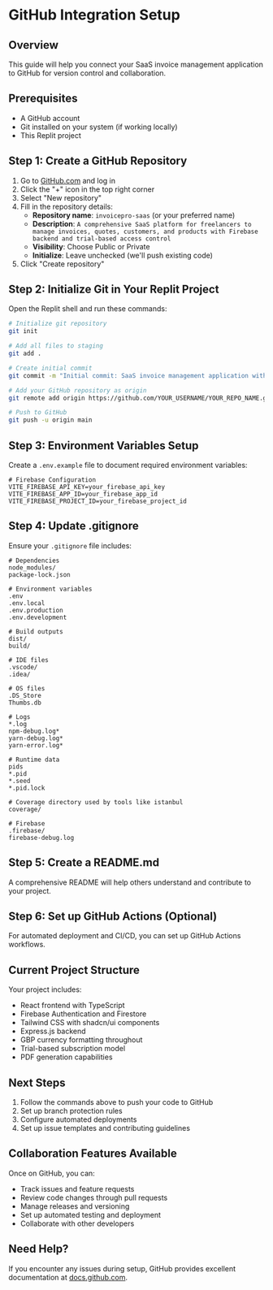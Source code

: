 # GitHub Integration Setup

## Overview
This guide will help you connect your SaaS invoice management application to GitHub for version control and collaboration.

## Prerequisites
- A GitHub account
- Git installed on your system (if working locally)
- This Replit project

## Step 1: Create a GitHub Repository

1. Go to [GitHub.com](https://github.com) and log in
2. Click the "+" icon in the top right corner
3. Select "New repository"
4. Fill in the repository details:
   - **Repository name**: `invoicepro-saas` (or your preferred name)
   - **Description**: `A comprehensive SaaS platform for freelancers to manage invoices, quotes, customers, and products with Firebase backend and trial-based access control`
   - **Visibility**: Choose Public or Private
   - **Initialize**: Leave unchecked (we'll push existing code)
5. Click "Create repository"

## Step 2: Initialize Git in Your Replit Project

Open the Replit shell and run these commands:

```bash
# Initialize git repository
git init

# Add all files to staging
git add .

# Create initial commit
git commit -m "Initial commit: SaaS invoice management application with Firebase integration"

# Add your GitHub repository as origin
git remote add origin https://github.com/YOUR_USERNAME/YOUR_REPO_NAME.git

# Push to GitHub
git push -u origin main
```

## Step 3: Environment Variables Setup

Create a `.env.example` file to document required environment variables:

```env
# Firebase Configuration
VITE_FIREBASE_API_KEY=your_firebase_api_key
VITE_FIREBASE_APP_ID=your_firebase_app_id
VITE_FIREBASE_PROJECT_ID=your_firebase_project_id
```

## Step 4: Update .gitignore

Ensure your `.gitignore` file includes:

```gitignore
# Dependencies
node_modules/
package-lock.json

# Environment variables
.env
.env.local
.env.production
.env.development

# Build outputs
dist/
build/

# IDE files
.vscode/
.idea/

# OS files
.DS_Store
Thumbs.db

# Logs
*.log
npm-debug.log*
yarn-debug.log*
yarn-error.log*

# Runtime data
pids
*.pid
*.seed
*.pid.lock

# Coverage directory used by tools like istanbul
coverage/

# Firebase
.firebase/
firebase-debug.log
```

## Step 5: Create a README.md

A comprehensive README will help others understand and contribute to your project.

## Step 6: Set up GitHub Actions (Optional)

For automated deployment and CI/CD, you can set up GitHub Actions workflows.

## Current Project Structure

Your project includes:
- React frontend with TypeScript
- Firebase Authentication and Firestore
- Tailwind CSS with shadcn/ui components
- Express.js backend
- GBP currency formatting throughout
- Trial-based subscription model
- PDF generation capabilities

## Next Steps

1. Follow the commands above to push your code to GitHub
2. Set up branch protection rules
3. Configure automated deployments
4. Set up issue templates and contributing guidelines

## Collaboration Features Available

Once on GitHub, you can:
- Track issues and feature requests
- Review code changes through pull requests
- Manage releases and versioning
- Set up automated testing and deployment
- Collaborate with other developers

## Need Help?

If you encounter any issues during setup, GitHub provides excellent documentation at [docs.github.com](https://docs.github.com).